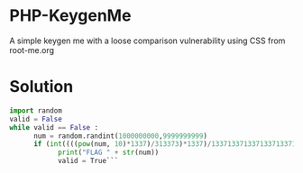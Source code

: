 # PHP-KeygenMe
A simple keygen me with a loose comparison vulnerability using CSS from root-me.org

# Solution
```python
import random
valid = False
while valid == False :
      num = random.randint(1000000000,9999999999)
      if (int((((pow(num, 10)*1337)/313373)*1337)/1337133713371337133713371337133713371337133713371337133713371337133713371337133713371337)%31337) == 1337 :
            print("FLAG " + str(num))
            valid = True```
